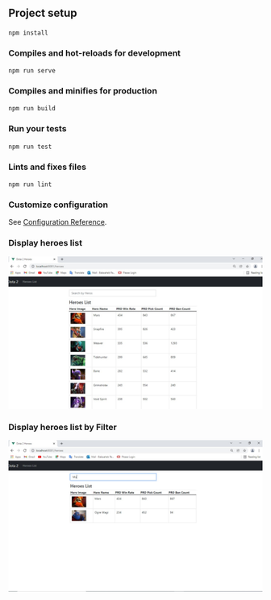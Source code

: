 
## Project setup
```
npm install
```

### Compiles and hot-reloads for development
```
npm run serve
```

### Compiles and minifies for production
```
npm run build
```

### Run your tests
```
npm run test
```

### Lints and fixes files
```
npm run lint
```

### Customize configuration
See [Configuration Reference](https://cli.vuejs.org/config/).

### Display heroes list
![heroes_list](https://github.com/ahetesham-sk/dota2-heroes/blob/main/image1.jpg)

### Display heroes list by Filter
![heroes_list_by_filter](https://github.com/ahetesham-sk/dota2-heroes/blob/main/image2.jpg)
